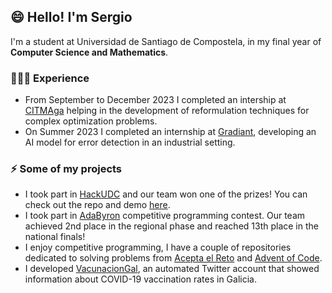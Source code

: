 ## 😄 Hello! I'm Sergio 

I'm a student at Universidad de Santiago de Compostela, in my final year of **Computer Science and Mathematics**.

### 👨🏻‍💻 Experience
- From September to December 2023 I completed an intership at [CITMAga](https://citmaga.gal/es/) helping in the development of reformulation techniques for complex optimization problems.
- On Summer 2023 I completed an internship at [Gradiant](https://github.com/Gradiant), developing an AI model for error detection in an industrial setting.

### ⚡ Some of my projects
- I took part in [HackUDC](https://hackudc.gpul.org/) and our team won one of the prizes! You can check out the repo and demo [here](https://github.com/CastilloDel/costaCompas).
- I took part in [AdaByron](https://ada-byron.es/2023/nac/) competitive programming contest. Our team achieved 2nd place in the regional phase and reached 13th place in the national finals!
- I enjoy competitive programming, I have a couple of repositories dedicated to solving problems from [Acepta el Reto](https://github.com/sergio-alv-per/acepta-el-reto) and [Advent of Code](https://github.com/sergio-alv-per/advent-of-code-2023).
- I developed [VacunacionGal](https://twitter.com/VacunacionGal), an automated Twitter account that showed information about COVID-19 vaccination rates in Galicia.
